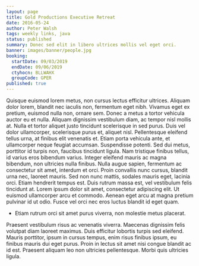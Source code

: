 ```yaml
---
layout: page
title: Gold Productions Executive Retreat
date: 2016-05-24
author: Peter Walsh
tags: weekly links, java
status: published
summary: Donec sed elit in libero ultrices mollis vel eget orci.
banner: images/banner/people.jpg
booking:
  startDate: 09/03/2019
  endDate: 09/06/2019
  ctyhocn: BLLWAHX
  groupCode: GPER
published: true
---
```

Quisque euismod lorem metus, non cursus lectus efficitur ultrices. Aliquam dolor lorem, blandit nec iaculis non, fermentum eget nibh. Vivamus eget ex pretium, euismod nulla non, ornare sem. Donec a metus a tortor vehicula auctor eu et nulla. Aliquam dignissim vestibulum diam, ac tempor nisl mollis at. Nulla et tortor aliquet justo tincidunt scelerisque in sed purus. Duis vel dolor ullamcorper, scelerisque purus et, aliquet nisl. Pellentesque eleifend tellus urna, at finibus elit venenatis et. Etiam porta vehicula ante, et ullamcorper neque feugiat accumsan. Suspendisse potenti. Sed dui metus, porttitor id turpis non, faucibus tincidunt ligula. Nam tristique finibus tellus, id varius eros bibendum varius. Integer eleifend mauris ac magna bibendum, non ultricies nulla finibus.
Nulla augue sapien, fermentum ac consectetur sit amet, interdum et orci. Proin convallis nunc cursus, blandit urna nec, laoreet mauris. Sed non nunc mattis, sodales mauris eget, lacinia orci. Etiam hendrerit tempus est. Duis rutrum massa est, vel vestibulum felis tincidunt at. Lorem ipsum dolor sit amet, consectetur adipiscing elit. Ut euismod ullamcorper arcu et commodo. Aenean eget arcu at magna pretium pulvinar id ut odio. Fusce vel orci nec eros luctus blandit id eget quam.

* Etiam rutrum orci sit amet purus viverra, non molestie metus placerat.

Praesent vestibulum risus ac venenatis viverra. Maecenas dignissim felis volutpat diam laoreet maximus. Duis efficitur lobortis turpis sed eleifend. Mauris porttitor, ipsum in cursus tempus, enim risus finibus ipsum, eu finibus mauris dui eget purus. Proin in lectus sit amet nisi congue blandit ac id est. Praesent aliquam leo non ultricies pellentesque. Morbi quis ultricies ligula.
